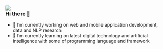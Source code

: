 ### <img src="https://img.icons8.com/external-flaticons-flat-flat-icons/64/undefined/external-developer-no-code-flaticons-flat-flat-icons-2.png"><br>Hi there 👋


<!--
**Dimas263/Dimas263** is a ✨ _special_ ✨ repository because its `README.md` (this file) appears on your GitHub profile.

Here are some ideas to get you started:
-->
- 🔭 I’m currently working on web and mobile application development, data and NLP research
- 🌱 I’m currently learning on latest digital technology and artificial intelligence with some of programming language and framework 
<!--
- 👯 I’m looking to collaborate on ...
- 🤔 I’m looking for help with ...
- 💬 Ask me about ...
- 📫 How to reach me: ...
- 😄 Pronouns: ...
- ⚡ Fun fact: ...
-->
